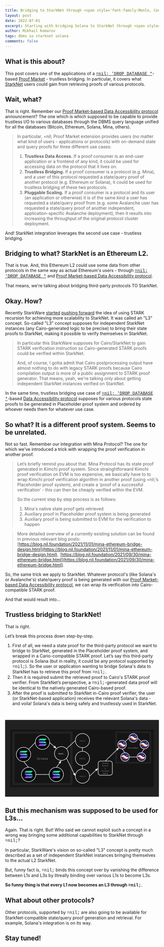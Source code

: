 ```yaml
---
title: Bridging to StarkNet through <span style='font-family:Menlo, Courier, monospace'>=nil;</span>'s Proof Market.
layout: post
date: 2022-07-01
excerpt: Starting with bridging Solana to StarkNet through <span style='font-family:Menlo, Courier, monospace'>=nil;</span>.
author: Mikhail Komarov
tags: dbms io starknet solana
comments: false
---
```


## What is this about?

This post covers one of the applications of a 
[<span style='font-family:Menlo, Courier, monospace'>=nil; 'DROP DATABASE *</span>](https://blog.nil.foundation/2021/12/01/database-management-system.html)-based 
[Proof Market](https://blog.nil.foundation/2022/05/31/dbms-replication-protocol.html) - 
trustless bridging. In particular, it covers what [StarkNet](https://starknet.io) users 
could gain from retrieving proofs of various protocols.

## Wait, what?

That is right. Remember our [Proof Market-based Data Accessibility protocol](https://blog.nil.foundation/2022/05/31/dbms-replication-protocol.html) announcement? The one which is which supposed to be capable to provide 
trustless I/O to various databases through the DBMS query language unified for all 
the databases (Bitcoin, Ethereum, Solana, Mina, others).

> In particular, =nil; Proof Market extension provides users (no matter what kind of users - 
> applications or protocols) with on-demand state and query proofs for three different 
> use cases:
> 1. **Trustless Data Access.** If a proof consumer is an end-user application or 
>    a frontend of any kind, it could be used for accessing data on the protocol 
>    that it lives on.
> 2. **Trustless Bridging.** If a proof consumer is a protocol (e.g. Mina), and a 
>    user of this protocol requested a state/query proof of another protocol 
>    (e.g. Ethereum or Solana), it could be used for trustless bridging of these 
>    two protocols.
> 3. **Pluggable Scaling.** If a proof consumer is a protocol and its user (an 
>    application or otherwise) it is of the same kind a user has requested a 
>    state/query proof from (e.g. some Avalanche user has requested a state/query 
>    proof of another independent, application-specific Avalanche deployment), then 
>    it results into increasing the throughput of the original protocol cluster 
>    deployment.

And! StarkNet integration leverages the second use case - trustless bridging.

## Bridging to what? StarkNet is an Ethereum L2.

That is true. And, this Ethereum L2 could use some data from other protocols in
the same way as actual Ethereum's users - through 
[<span style='font-family:Menlo, Courier, monospace'>=nil; 'DROP DATABASE *</span>](https://blog.nil.foundation/2021/12/01/database-management-system.html) and [Proof Market-based Data Accessibility protocol](https://blog.nil.foundation/2022/05/31/dbms-replication-protocol.html).

That means, we're talking about bridging third-party protocols TO StarkNet.

## Okay. How?

Recently StarkWare [started](https://twitter.com/starkwareltd/status/1539632751527198720?s=21&t=jcrqC8Y1QqyQ91dFVbY0-w) 
[pushing forward](https://medium.com/starkware/fractal-scaling-from-l2-to-l3-7fe238ecfb4f) 
the idea of using STARK recursion for achieving more scalability to StarkNet. 
It was called an "L3" concept. So-called "L3" concept supposes for independent 
StarkNet instances (any Cairo-generated logic to be precise) to bring their state 
proofs to StarkNet, making it possible to verify themselves in StarkNet.

> In particular this StarkWare supposes for Cairo/StarkNet to gain STARK
> verification instruction so Cairo-generated STARK proofs could be verified
> within StarkNet. 
>
> And, of course, I gotta admit that Cairo postprocessing output have almost 
> nothing to do with legacy STARK proofs because Cairo compilation output is
> more of a public assignment to STARK proof generator. That means, yeah, we're
> talking only about getting independent StarkNet instances verified on
> StarkNet.

In the same time, trustless bridging use case of 
[<span style='font-family:Menlo, Courier, monospace'>=nil; 'DROP DATABASE *</span>](https://blog.nil.foundation/2021/12/01/database-management-system.html)-based [Data Accessibility protocol](https://blog.nil.foundation/2022/05/31/dbms-replication-protocol.html) supposes for various protocols state proofs to be generated in Placeholder 
proof system and ordered by whoever needs them for whatever use case.

## So what? It is a different proof system. Seems to be unrelated.

Not so fast. Remember our integration with Mina Protocol? The one for which we've 
introduced a trick with wrapping the proof verification in another proof. 

> Let’s briefly remind you about that.
> Mina Protocol has its state proof generated in Kimchi proof system. 
> Since strainghtforward Kimchi proof verification on EVM is too expensive, 
> we basically have to to wrap Kimchi proof verification algorithm in another 
> proof (using =nil;’s Placeholder proof system), and create a ‘proof of a 
> successful verification’ - this can then be cheaply verified within the EVM.
>
> So the current step by step process is as follows:
> 1. Mina's native state proof gets retrieved
> 2. Auxiliary proof in Placeholder proof system is being generated
> 3. Auxiliary proof is being submitted to EVM for the verification to happen

> More detailed overview of a currently existing solution can be found in previous 
> relevant blog posts: [https://blog.nil.foundation/2021/11/01/mina-ethereum-bridge-design.html](https://blog.nil.foundation/2021/11/01/mina-ethereum-bridge-design.html), 
> [https://blog.nil.foundation/2021/09/30/mina-ethereum-bridge.html](https://blog.nil.foundation/2021/09/30/mina-ethereum-bridge.html).

So, the same trick we apply to StarkNet. Whatever protocol's (like Solana's or
Avalanche's) state/query proof is being generated with our [Proof Market-based Data Accessibility protocol](https://blog.nil.foundation/2022/05/31/dbms-replication-protocol.html), we can wrap its verification 
into Cairo-compatible STARK proof. 

And that would result into...

## Trustless bridging to StarkNet!

That is right.

Let’s break this process down step-by-step.

1. First of all, we need a state proof for the third-party protocol we want to 
   bridge to StarkNet, generated in the Placeholder proof system, and wrapped 
   in a Cario-compatible STARK proof. Let’s say this third-party protocol is Solana 
   (but in reality, it could be any protocol supported by <span style='font-family:Menlo, Courier, monospace'>=nil;</span>). 
   So the user or application wanting to bridge Solana's data to StarkNet has to 
   retrieve this proof from <span style='font-family:Menlo, Courier, monospace'>=nil;</span>.
2. Then it is required submit the retrieved proof to Cairo's STARK proof verifier. 
   From StarkNet’s perspective, a <span style='font-family:Menlo, Courier, monospace'>=nil;</span>-generated 
   data proof will be identical to the natively generated Cairo-based proof.
3. After the proof is submitted to StarkNet in-Cairo proof verifier, the user 
   (or StarkNet-based application) receives the relevant Solana's data - and 
   voila! Solana's data is being safely and trustlessly used in StarkNet.

![](/assets/images/2022-07-01-starknet-integration/сase1.png)

## But this mechanism was supposed to be used for L3s...

Again. That is right. But! Who said we cannot exploit such a concept in a wrong
way bringing some additional capabilities to StarkNet through <span style='font-family:Menlo, Courier, monospace'>=nil;</span>?

In particular, StarkWare's vision on so-called "L3" concept is pretty much
described as a set of independent StarkNet instances bringing themselves to the
actual L2 StarkNet.

But, funny fact is, <span style='font-family:Menlo, Courier, monospace'>=nil;</span> binds this concept over by vanishing the difference 
between L1s and L3s by litreally binding over various L1s to become L3s.

**So funny thing is that every L1 now becomes an L3 through <span style='font-family:Menlo, Courier, monospace'>=nil;</span>**.

## What about other protocols?

Other protocols, supported by <span style='font-family:Menlo, Courier, monospace'>=nil;</span> 
are also going to be available for StarkNet-compatible state/query proof generation 
and retrieval. For example, Solana's integration is on its way.

## Stay tuned!
